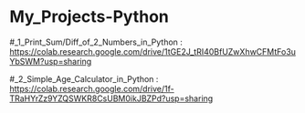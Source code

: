 # My_Projects-Python

#_1_Print_Sum/Diff_of_2_Numbers_in_Python : 
  https://colab.research.google.com/drive/1tGE2J_tRI40BfUZwXhwCFMtFo3uYbSWM?usp=sharing

#_2_Simple_Age_Calculator_in_Python : 
  https://colab.research.google.com/drive/1f-TRaHYrZz9YZQSWKR8CsUBM0ikJBZPd?usp=sharing

